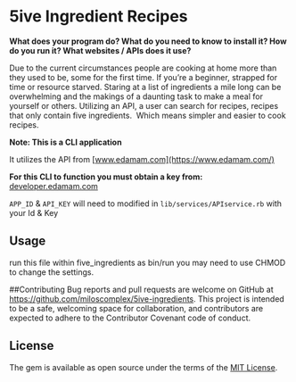 # 5ive Ingredient Recipes

**What does your program do? What do you need to know to install it? How do you run it? What websites / APIs does it use?**

Due to the current circumstances people are cooking at home more than they used to be, some for the first time. If you’re a beginner, strapped for time or resource starved. Staring at a list of ingredients a mile long can be overwhelming and the makings of a daunting task to make a meal for yourself or others. Utilizing an API, a user can search for recipes, recipes that only contain five ingredients.  Which means simpler and easier to cook recipes.

**Note: This is a CLI application**

It utilizes the API from [www.edamam.com](https://www.edamam.com/)

**For this CLI to function you must obtain a key from:** [developer.edamam.com](https://developer.edamam.com/)

`APP_ID` & `API_KEY` will need to modified in `lib/services/APIservice.rb` with your Id & Key

## Usage
run this file within five_ingredients as bin/run you may need to use CHMOD to change the settings.

##Contributing
Bug reports and pull requests are welcome on GitHub at https://github.com/miloscomplex/5ive-ingredients. This project is intended to be a safe, welcoming space for collaboration, and contributors are expected to adhere to the Contributor Covenant code of conduct.

## License
The gem is available as open source under the terms of the [MIT License](https://opensource.org/licenses/MIT).
